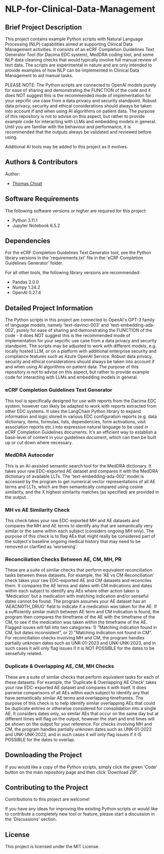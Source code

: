 # NLP-for-Clinical-Data-Management
## Brief Project Description

This project contains example Python scripts with Natural Language Processing (NLP) capabilities aimed at supporting Clinical Data Management activities. It consists of an eCRF Completion Guidelines Text Generator Tool (for Dacima EDC system), MedDRA coding tool, and some NLP data cleaning checks that would typically involve full manual review of text data. The scripts are experimental in nature and are only intended to provide examples of how NLP can be implemented in Clinical Data Management to aid manual tasks.

PLEASE NOTE: The Python scripts are connected to OpenAI models purely for ease of sharing and demonstrating the FUNCTION of the code and it does NOT suggest this is the recommended mode of implementation for your sepcific use case from a data privacy and security standpoint. Robust data privacy, security and ethical considerations should always be taken into account if and when using AI algorithms on patient data. The purpose of this repository is not to advise on this aspect, but rather to provide example code for interacting with LLMs and embedding models in general. Until you are familiar with the behaviour and performance, it is recommended that the outputs always be validated and reviewed before using.

Additional AI tools may be added to this project as it evolves.

## Authors & Contributors

Author:
* [Thomas Choat](https://github.com/tchoat)

## Software Requirements

The following software versions or higher are required for this project:

* Python 3.11.1
* Jupyter Notebook 6.5.2

## Dependencies

For the eCRF Completion Guidelines Text Generator tool, see the Python library versions in the 'requirements.txt' file in the 'eCRF Completion Guidelines Generator' folder.

For all other tools, the following library versions are recommended:

* Pandas 2.0.0
* Numpy 1.24.2
* OpenAI 0.27.4

## Detailed Project Information

The Python scripts in this project are connected to OpenAI's GPT-3 family of language models, namely 'text-davinci-003' and 'text-embedding-ada-002', purely for ease of sharing and demonstrating the FUNCTION of the code - It does NOT suggest this is the recommended mode of implementation for your sepcific use case from a data privacy and security standpoint. The scripts may be adjusted to work with different models, e.g. locally hosted LLM, or on a platform with additional enterprise security and compliance features such as Azure OpenAI Service. Robust data privacy, security and ethical considerations should always be taken into account if and when using AI algorithms on patient data. The purpose of this repository is not to advise on this aspect, but rather to provide example code for interacting with LLMs and embedding models in general.

### eCRF Completion Guidelines Text Generator
This tool is specifically designed for use with reports from the Dacima EDC system, however can likely be adapted to work with reports extracted from other EDC systems. It uses the LangChain Python library to expand information and logic stored in various EDC configuration reports (e.g. data dictionary, items, formulas, lists, dependencies, form activations, visit association reports etc.) into expressive natural language to be used in eCRF Completion Guidelines documents. It's an efficient way to establish a base-level of content in your guidelines document, which can then be built up or cut down where necessary.

### MedDRA Autocoder
This is an AI-assisted semantic search tool for the MedDRA dictionary. It takes your raw EDC-exported AE dataset and compares it with the MedDRA dictionary of available LLTs. The 'text-embedding-ada-002' model is accessed by the program to get numerical vector representations of all AE terms and LLTs, which are then semantically compared using cosine similarity, and the X highest similarity matches (as specified) are provided in the output.

### MH vs AE Similarity Check
This check takes your raw EDC-exported MH and AE datasets and compares the MH and AE terms to identify any that are semantically very similar or the same within each subject (considers ongoing MH only). The purpose of this check is to flag AEs that might really be considered part of the subject's baseline ongoing medical history that may need to be removed or clarified as 'worsening'.

### Reconciliation Checks Between AE, CM, MH, PR
These are a suite of similar checks that perform equivalent reconciliation tasks between these datasets. For example, the 'AE vs CM Reconciliation' check takes your raw EDC-exported AE and CM datasets and reconciles them. It compares the AE terms and dates with CM indications and dates within each subject to identify any AEs where other action taken is 'Medication' but a medication with matching indication and/or senseful dates cannot be found. The program assumes your AE dataset has an 'AEACNOTH_DRUG' field to indicate if a medication was taken for the AE. If a sufficiently similar match between AE term and CM indication is found, the program then compares the timeframe of the AE with the timeframe of the CM, to see if the medication was taken within the timeframe of the AE. Flagged issues will fall into two categories: 1) "Matching indication found in CM, but dates inconsistent", or 2) "Matching indication not found in CM". For reconciliation checks involving MH and CM, the program handles partially unknown dates such as UNK-01-2023 and UNK-UNK-2023, and in such cases it will only flag issues if it is NOT POSSIBLE for the dates to be sensefully related.

### Duplicate & Overlapping AE, CM, MH Checks
These are a suite of similar checks that perform equivalent tasks for each of these datasets. For example, the 'Duplicate & Overlapping AE Check' takes your raw EDC-exported AE dataset and compares it with itself. It does pairwise comparisons of all AEs within each subject to identify any that have semantically similar AE terms and overlapping timeframes. The purpose of this check is to help identify similar overlapping AEs that could be duplicate entries or otherwise considered for consolidation into a single AE. It considers dates only, so similar AEs that occur on the same day but at different times will flag on the output, however the start and end times will be shown on the output for your reference. For checks involving MH and CM, the program handles partially unknown dates such as UNK-01-2023 and UNK-UNK-2023, and in such cases it will only flag issues if it IS POSSIBLE for the dates to overlap.

## Downloading the Project

If you would like a copy of the Python scripts, simply click the green 'Code' button on the main repository page and then click 'Download ZIP'.

## Contributing to the Project

Contributions to this project are welcome!

If you have any ideas for improving the exisitng Python scripts or would like to contribute a completely new tool or feature, please start a discussion in the 'Discussions' section.

## License

This project is licensed under the MIT License.